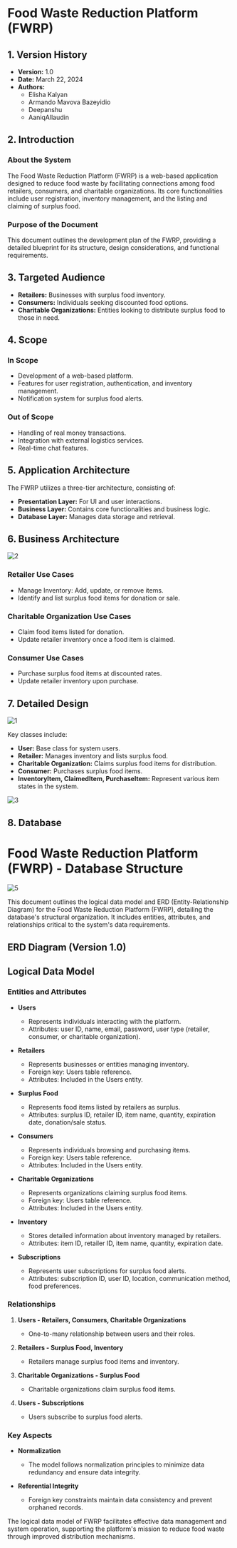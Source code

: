 # Food Waste Reduction Platform (FWRP)

## 1. Version History

- **Version:** 1.0
- **Date:** March 22, 2024
- **Authors:**
  - Elisha Kalyan
  - Armando Mavova Bazeyidio
  - Deepanshu
  - AaniqAllaudin

## 2. Introduction

### About the System

The Food Waste Reduction Platform (FWRP) is a web-based application designed to reduce food waste by facilitating connections among food retailers, consumers, and charitable organizations. Its core functionalities include user registration, inventory management, and the listing and claiming of surplus food.

### Purpose of the Document

This document outlines the development plan of the FWRP, providing a detailed blueprint for its structure, design considerations, and functional requirements.

## 3. Targeted Audience

- **Retailers:** Businesses with surplus food inventory.
- **Consumers:** Individuals seeking discounted food options.
- **Charitable Organizations:** Entities looking to distribute surplus food to those in need.

## 4. Scope

### In Scope

- Development of a web-based platform.
- Features for user registration, authentication, and inventory management.
- Notification system for surplus food alerts.

### Out of Scope

- Handling of real money transactions.
- Integration with external logistics services.
- Real-time chat features.

## 5. Application Architecture

The FWRP utilizes a three-tier architecture, consisting of:
- **Presentation Layer:** For UI and user interactions.
- **Business Layer:** Contains core functionalities and business logic.
- **Database Layer:** Manages data storage and retrieval.

## 6. Business Architecture

![2](https://github.com/Elisha-777/FINAL-PROJECT-CST-8288-/assets/156712128/4f258830-2d23-4e4e-a279-c855b3bf98e0)

### Retailer Use Cases

- Manage Inventory: Add, update, or remove items.
- Identify and list surplus food items for donation or sale.

### Charitable Organization Use Cases

- Claim food items listed for donation.
- Update retailer inventory once a food item is claimed.

### Consumer Use Cases

- Purchase surplus food items at discounted rates.
- Update retailer inventory upon purchase.

## 7. Detailed Design

![1](https://github.com/Elisha-777/FINAL-PROJECT-CST-8288-/assets/156712128/45d5d96a-573b-4e16-8905-cb89d5f47825)

Key classes include:
- **User:** Base class for system users.
- **Retailer:** Manages inventory and lists surplus food.
- **Charitable Organization:** Claims surplus food items for distribution.
- **Consumer:** Purchases surplus food items.
- **InventoryItem, ClaimedItem, PurchaseItem:** Represent various item states in the system.

![3](https://github.com/Elisha-777/FINAL-PROJECT-CST-8288-/assets/156712128/e744204e-28cf-4871-9148-b96fd370de04)

## 8. Database

# Food Waste Reduction Platform (FWRP) - Database Structure
![5](https://github.com/Elisha-777/FINAL-PROJECT-CST-8288-/assets/156712128/1ed5ce61-a27f-4c6e-8538-7c5d00962b8a)

This document outlines the logical data model and ERD (Entity-Relationship Diagram) for the Food Waste Reduction Platform (FWRP), detailing the database's structural organization. It includes entities, attributes, and relationships critical to the system's data requirements.

## ERD Diagram (Version 1.0)



## Logical Data Model

### Entities and Attributes

- **Users**
  - Represents individuals interacting with the platform.
  - Attributes: user ID, name, email, password, user type (retailer, consumer, or charitable organization).

- **Retailers**
  - Represents businesses or entities managing inventory.
  - Foreign key: Users table reference.
  - Attributes: Included in the Users entity.

- **Surplus Food**
  - Represents food items listed by retailers as surplus.
  - Attributes: surplus ID, retailer ID, item name, quantity, expiration date, donation/sale status.

- **Consumers**
  - Represents individuals browsing and purchasing items.
  - Foreign key: Users table reference.
  - Attributes: Included in the Users entity.

- **Charitable Organizations**
  - Represents organizations claiming surplus food items.
  - Foreign key: Users table reference.
  - Attributes: Included in the Users entity.

- **Inventory**
  - Stores detailed information about inventory managed by retailers.
  - Attributes: item ID, retailer ID, item name, quantity, expiration date.

- **Subscriptions**
  - Represents user subscriptions for surplus food alerts.
  - Attributes: subscription ID, user ID, location, communication method, food preferences.

### Relationships

1. **Users - Retailers, Consumers, Charitable Organizations**
   - One-to-many relationship between users and their roles.

2. **Retailers - Surplus Food, Inventory**
   - Retailers manage surplus food items and inventory.

3. **Charitable Organizations - Surplus Food**
   - Charitable organizations claim surplus food items.

4. **Users - Subscriptions**
   - Users subscribe to surplus food alerts.

### Key Aspects

- **Normalization**
  - The model follows normalization principles to minimize data redundancy and ensure data integrity.

- **Referential Integrity**
  - Foreign key constraints maintain data consistency and prevent orphaned records.

The logical data model of FWRP facilitates effective data management and system operation, supporting the platform's mission to reduce food waste through improved distribution mechanisms.




